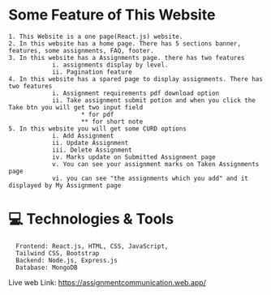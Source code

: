 # Some Feature of This Website

    1. This Website is a one page(React.js) website.
    2. In this website has a home page. There has 5 sections banner, features, some assignments, FAQ, footer.
    3. In this website has a Assignments page. there has two features
                i. assignments display by level.
                ii. Pagination feature
    4. In this website has a spared page to display assignments. There has two features
                i. Assignment requirements pdf download option
                ii. Take assignment submit potion and when you click the Take btn you will get two input field 
                        * for pdf
                        ** for short note
    5. In this website you will get some CURD options
                i. Add Assignment
                ii. Update Assignment
                iii. Delete Assignment
                iv. Marks update on Submitted Assignment page
                v. You can see your assignment marks on Taken Assignments page
                vi. you can see "the assignments which you add" and it displayed by My Assignment page

# 💻 Technologies & Tools
      Frontend: React.js, HTML, CSS, JavaScript, 
      Tailwind CSS, Bootstrap
      Backend: Node.js, Express.js
      Database: MongoDB


Live web Link: https://assignmentcommunication.web.app/    
